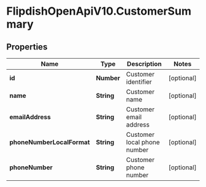 # FlipdishOpenApiV10.CustomerSummary

## Properties
Name | Type | Description | Notes
------------ | ------------- | ------------- | -------------
**id** | **Number** | Customer identifier | [optional] 
**name** | **String** | Customer name | [optional] 
**emailAddress** | **String** | Customer email address | [optional] 
**phoneNumberLocalFormat** | **String** | Customer local phone number | [optional] 
**phoneNumber** | **String** | Customer phone number | [optional] 


